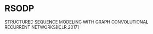 # RSODP
STRUCTURED SEQUENCE MODELING WITH GRAPH CONVOLUTIONAL RECURRENT NETWORKS[ICLR 2017]

<br>

<!-- <style>
    body {
        text-align: justify;
    }
</style> -->
